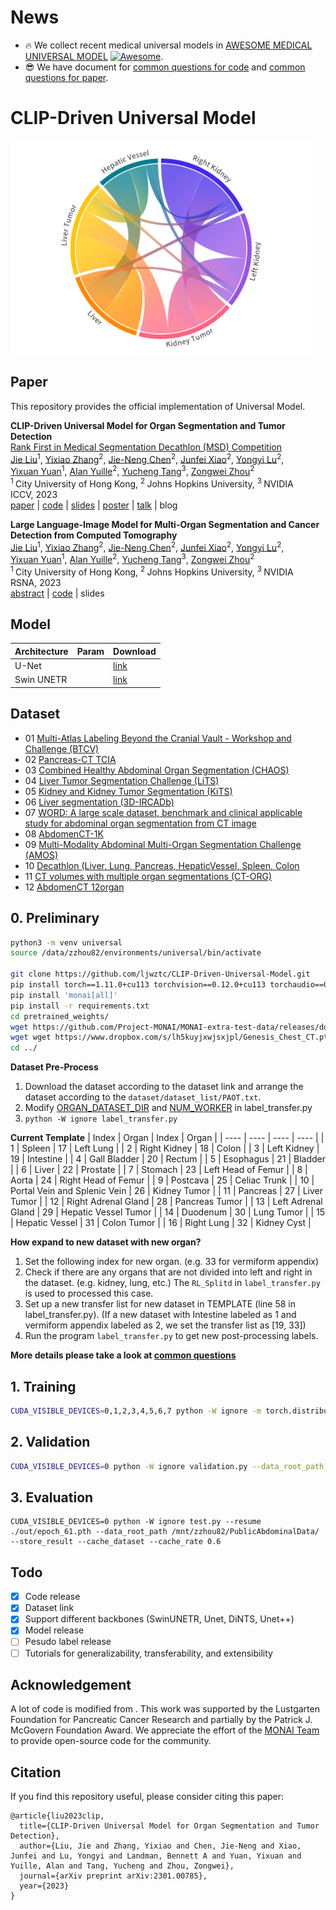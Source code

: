 # News
 - 🔥 We collect recent medical universal models in [AWESOME MEDICAL UNIVERSAL MODEL](documents/awesome.md) [![Awesome](https://awesome.re/badge.svg)](https://awesome.re).
 - 😎 We have document for [common questions for code](documents/common_code_questions.md) and [common questions for paper](documents/common_paper_questions.md).

# CLIP-Driven Universal Model

<img src="teaser_fig.png" width = "480" height = "345" alt="" align=center />

## Paper
This repository provides the official implementation of Universal Model.

<b>CLIP-Driven Universal Model for Organ Segmentation and Tumor Detection</b> <br/>
[Rank First in Medical Segmentation Decathlon (MSD) Competition](https://decathlon-10.grand-challenge.org/evaluation/challenge/leaderboard/) <br/>
[Jie Liu](https://ljwztc.github.io)<sup>1</sup>, [Yixiao Zhang](https://scholar.google.com/citations?hl=en&user=lU3wroMAAAAJ)<sup>2</sup>, [Jie-Neng Chen](https://scholar.google.com/citations?hl=en&user=yLYj88sAAAAJ)<sup>2</sup>,  [Junfei Xiao](https://lambert-x.github.io)<sup>2</sup>, [Yongyi Lu](https://scholar.google.com/citations?hl=en&user=rIJ99V4AAAAJ)<sup>2</sup>, <br/>
[Yixuan Yuan](https://scholar.google.com.au/citations?user=Aho5Jv8AAAAJ&hl=en)<sup>1</sup>, [Alan Yuille](https://scholar.google.com/citations?user=FJ-huxgAAAAJ&hl=en)<sup>2</sup>, [Yucheng Tang](https://tangy5.github.io)<sup>3</sup>, [Zongwei Zhou](https://www.zongweiz.com)<sup>2</sup> <br/>
<sup>1 </sup>City University of Hong Kong,   <sup>2 </sup>Johns Hopkins University,   <sup>3 </sup>NVIDIA <br/>
ICCV, 2023 <br/>
[paper](https://arxiv.org/pdf/2301.00785.pdf) | [code](https://github.com/ljwztc/CLIP-Driven-Universal-Model) | [slides](https://github.com/ljwztc/CLIP-Driven-Universal-Model/blob/main/documents/slides.pdf) | [poster](https://github.com/ljwztc/CLIP-Driven-Universal-Model/blob/main/documents/poster.pdf) | [talk](https://www.youtube.com/watch?v=bJpI9tCTsuA) | blog

<b>Large Language-Image Model for Multi-Organ Segmentation and Cancer Detection from Computed Tomography</b> <br/>
[Jie Liu](https://ljwztc.github.io)<sup>1</sup>, [Yixiao Zhang](https://scholar.google.com/citations?hl=en&user=lU3wroMAAAAJ)<sup>2</sup>, [Jie-Neng Chen](https://scholar.google.com/citations?hl=en&user=yLYj88sAAAAJ)<sup>2</sup>,  [Junfei Xiao](https://lambert-x.github.io)<sup>2</sup>, [Yongyi Lu](https://scholar.google.com/citations?hl=en&user=rIJ99V4AAAAJ)<sup>2</sup>, <br/>
[Yixuan Yuan](https://scholar.google.com.au/citations?user=Aho5Jv8AAAAJ&hl=en)<sup>1</sup>, [Alan Yuille](https://scholar.google.com/citations?user=FJ-huxgAAAAJ&hl=en)<sup>2</sup>, [Yucheng Tang](https://tangy5.github.io)<sup>3</sup>, [Zongwei Zhou](https://www.zongweiz.com)<sup>2</sup> <br/>
<sup>1 </sup>City University of Hong Kong,   <sup>2 </sup>Johns Hopkins University,   <sup>3 </sup>NVIDIA <br/>
RSNA, 2023 <br/>
[abstract](https://github.com/ljwztc/CLIP-Driven-Universal-Model/blob/main/documents/rnsa_abstract.pdf) | [code](https://github.com/ljwztc/CLIP-Driven-Universal-Model) | slides

## Model

| Architecture | Param | Download |
|  ----  | ----  |  ----  |
| U-Net  | | [link](https://www.dropbox.com/s/lyunaue0wwhmv5w/unet.pth) |
| Swin UNETR | | [link](https://www.dropbox.com/s/jdsodw2vemsy8sz/swinunetr.pth) |

## Dataset
- 01 [Multi-Atlas Labeling Beyond the Cranial Vault - Workshop and Challenge (BTCV)](https://www.synapse.org/#!Synapse:syn3193805/wiki/217789)
- 02 [Pancreas-CT TCIA](https://wiki.cancerimagingarchive.net/display/Public/Pancreas-CT)
- 03 [Combined Healthy Abdominal Organ Segmentation (CHAOS)](https://chaos.grand-challenge.org/Combined_Healthy_Abdominal_Organ_Segmentation/)
- 04 [Liver Tumor Segmentation Challenge (LiTS)](https://competitions.codalab.org/competitions/17094#learn_the_details)
- 05 [Kidney and Kidney Tumor Segmentation (KiTS)](https://kits21.kits-challenge.org/participate#download-block)
- 06 [Liver segmentation (3D-IRCADb)](https://www.ircad.fr/research/data-sets/liver-segmentation-3d-ircadb-01/)
- 07 [WORD: A large scale dataset, benchmark and clinical applicable study for abdominal organ segmentation from CT image](https://github.com/HiLab-git/WORD)
- 08 [AbdomenCT-1K](https://github.com/JunMa11/AbdomenCT-1K)
- 09 [Multi-Modality Abdominal Multi-Organ Segmentation Challenge (AMOS)](https://amos22.grand-challenge.org)
- 10 [Decathlon (Liver, Lung, Pancreas, HepaticVessel, Spleen, Colon](https://drive.google.com/drive/folders/1HqEgzS8BV2c7xYNrZdEAnrHk7osJJ--2)
- 11 [CT volumes with multiple organ segmentations (CT-ORG)](https://wiki.cancerimagingarchive.net/pages/viewpage.action?pageId=61080890)
- 12 [AbdomenCT 12organ](https://github.com/JunMa11/AbdomenCT-1K)

## 0. Preliminary

```bash
python3 -m venv universal
source /data/zzhou82/environments/universal/bin/activate

git clone https://github.com/ljwztc/CLIP-Driven-Universal-Model.git
pip install torch==1.11.0+cu113 torchvision==0.12.0+cu113 torchaudio==0.11.0 --extra-index-url https://download.pytorch.org/whl/cu113
pip install 'monai[all]'
pip install -r requirements.txt
cd pretrained_weights/
wget https://github.com/Project-MONAI/MONAI-extra-test-data/releases/download/0.8.1/swin_unetr.base_5000ep_f48_lr2e-4_pretrained.pt
wget wget https://www.dropbox.com/s/lh5kuyjxwjsxjpl/Genesis_Chest_CT.pt
cd ../
```

**Dataset Pre-Process**  
1. Download the dataset according to the dataset link and arrange the dataset according to the `dataset/dataset_list/PAOT.txt`.  
2. Modify [ORGAN_DATASET_DIR](https://github.com/ljwztc/CLIP-Driven-Universal-Model/blob/main/label_transfer.py#L51C1-L51C18) and [NUM_WORKER](https://github.com/ljwztc/CLIP-Driven-Universal-Model/blob/main/label_transfer.py#L53) in label_transfer.py  
3. `python -W ignore label_transfer.py`


**Current Template**
|  Index   | Organ  | Index | Organ |
|  ----  | ----  |  ----  | ----  |
| 1  | Spleen | 17 | Left Lung |
| 2  | Right Kidney | 18  | Colon |
| 3  | Left Kidney | 19  | Intestine |
| 4  | Gall Bladder | 20  | Rectum |
| 5  | Esophagus | 21  | Bladder |
| 6  | Liver | 22  | Prostate |
| 7  | Stomach | 23  | Left Head of Femur |
| 8  | Aorta | 24  | Right Head of Femur |
| 9  | Postcava | 25  | Celiac Trunk |
| 10  | Portal Vein and Splenic Vein | 26  | Kidney Tumor |
| 11  | Pancreas | 27  | Liver Tumor |
| 12  | Right Adrenal Gland | 28  | Pancreas Tumor |
| 13  | Left Adrenal Gland | 29  | Hepatic Vessel Tumor |
| 14  | Duodenum | 30  | Lung Tumor |
| 15  | Hepatic Vessel | 31  | Colon Tumor |
| 16  | Right Lung | 32  | Kidney Cyst |

**How expand to new dataset with new organ?**
1. Set the following index for new organ. (e.g. 33 for vermiform appendix)  
2. Check if there are any organs that are not divided into left and right in the dataset. (e.g. kidney, lung, etc.) The `RL_Splitd` in `label_transfer.py` is used to processed this case.  
3. Set up a new transfer list for new dataset in TEMPLATE (line 58 in label_transfer.py). (If a new dataset with Intestine labeled as 1 and vermiform appendix labeled as 2, we set the transfer list as [19, 33])  
4. Run the program `label_transfer.py` to get new post-processing labels.  

**More details please take a look at [common questions](documents/common_questions.md)**

## 1. Training

```bash
CUDA_VISIBLE_DEVICES=0,1,2,3,4,5,6,7 python -W ignore -m torch.distributed.launch --nproc_per_node=8 --master_port=1234 train.py --dist True --data_root_path /mnt/zzhou82/PublicAbdominalData/ --num_workers 12 --num_samples 4 --cache_dataset --cache_rate 0.6 --uniform_sample
```

## 2. Validation

```bash
CUDA_VISIBLE_DEVICES=0 python -W ignore validation.py --data_root_path /mnt/zzhou82/PublicAbdominalData/ --start_epoch 10 --end_epoch 40 --epoch_interval 10 --cache_dataset --cache_rate 0.6
```

## 3. Evaluation
```
CUDA_VISIBLE_DEVICES=0 python -W ignore test.py --resume ./out/epoch_61.pth --data_root_path /mnt/zzhou82/PublicAbdominalData/ --store_result --cache_dataset --cache_rate 0.6
```

## Todo
- [x] Code release
- [x] Dataset link
- [x] Support different backbones (SwinUNETR, Unet, DiNTS, Unet++)
- [x] Model release
- [ ] Pesudo label release
- [ ] Tutorials for generalizability, transferability, and extensibility

## Acknowledgement

A lot of code is modified from . This work was supported by the Lustgarten Foundation for Pancreatic Cancer Research and partially by the Patrick J. McGovern Foundation Award. We appreciate the effort of the [MONAI Team](https://github.com/Project-MONAI/MONAI) to provide open-source code for the community.

## Citation

If you find this repository useful, please consider citing this paper:
```
@article{liu2023clip,
  title={CLIP-Driven Universal Model for Organ Segmentation and Tumor Detection},
  author={Liu, Jie and Zhang, Yixiao and Chen, Jie-Neng and Xiao, Junfei and Lu, Yongyi and Landman, Bennett A and Yuan, Yixuan and Yuille, Alan and Tang, Yucheng and Zhou, Zongwei},
  journal={arXiv preprint arXiv:2301.00785},
  year={2023}
}
```

